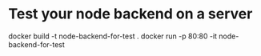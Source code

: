 # Test your node backend on a server

docker build -t node-backend-for-test .
docker run -p 80:80 -it node-backend-for-test

